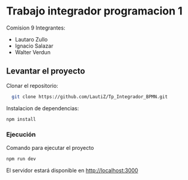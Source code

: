 # Trabajo integrador programacion 1

Comision 9
Integrantes:

- Lautaro Zullo
- Ignacio Salazar
- Walter Verdun

## Levantar el proyecto

Clonar el repositorio:

```bash
  git clone https://github.com/LautiZ/Tp_Integrador_BPMN.git
```

Instalacion de dependencias:

```bash
npm install
```

### Ejecución

Comando para ejecutar el proyecto

```bash
npm run dev
```

El servidor estará disponible en [http://localhost:3000](http://localhost:3000)
